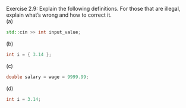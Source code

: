 Exercise 2.9: Explain the following definitions. For those that are illegal, explain what’s wrong and how to correct it.<br />
(a)
```c++
std::cin >> int input_value;
``` 
(b) 
```c++
int i = { 3.14 };
``` 
(c) 
```c++
double salary = wage = 9999.99;
```
(d) 
```c++
int i = 3.14;
```
